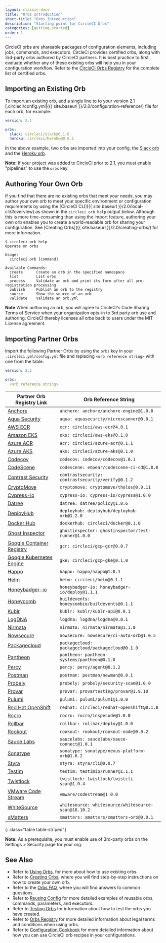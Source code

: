 ```yaml
---
layout: classic-docs
title: "Orbs Introduction"
short-title: "Orbs Introduction"
description: "Starting point for CircleCI Orbs"
categories: [getting-started]
order: 1
---
```


CircleCI orbs are shareable packages of configuration elements, including jobs, commands, and executors. CircleCI provides certified orbs, along with 3rd-party orbs authored by CircleCI partners. It is best practice to first evaluate whether any of these existing orbs will help you in your configuration workflow. Refer to the [CircleCI Orbs Registry](https://circleci.com/orbs/registry/) for the complete list of certified orbs.

## Importing an Existing Orb

To import an existing orb, add a single line to to your version 2.1 [.circleci/config.yml]({{ site.baseurl }}/2.0/configuration-reference/) file for each orb, for example:

```yaml
version: 2.1

orbs:
  slack: circleci/slack@0.1.0
  heroku: circleci/heroku@0.0.1
```

In the above example, two orbs are imported into your config, the [Slack orb](https://circleci.com/orbs/registry/orb/circleci/slack) and the [Heroku orb](https://circleci.com/orbs/registry/orb/circleci/heroku).

**Note:** If your project was added to CircleCI prior to 2.1, you must enable "pipelines" to use the `orbs` key.

## Authoring Your Own Orb

If you find that there are no existing orbs that meet your needs, you may author your own orb to meet your specific environment or configuration requirements by using the [CircleCI CLI]({{ site.baseurl }}/2.0/local-cli/#overview) as shown in the `circleci orb help` output below. Although this is more time-consuming than using the import feature, authoring your own orb enables you to create a world-readable orb for sharing your configuration. See [Creating Orbs]({{ site.baseurl }}/2.0/creating-orbs/) for more information.

```
$ circleci orb help
Operate on orbs

Usage:
  circleci orb [command]

Available Commands:
  create      Create an orb in the specified namespace
  list        List orbs
  process     Validate an orb and print its form after all pre-registration processing
  publish     Publish an orb to the registry
  source      Show the source of an orb
  validate    Validate an orb.yml
```

**Note** When authoring an orb, you will agree to CircleCI's Code Sharing Terms of Service when your organization opts-in to 3rd party orb use and authoring. CircleCI thereby licenses all orbs back to users under the MIT License agreement.

## Importing Partner Orbs

Import the following Partner Orbs by using the `orbs` key in your `.circleci.yml/config.yml` file and replacing `<orb reference string>` with one from the table.

```yaml
version: 2.1

orbs:
  <orb reference string>
```

Partner Orb Registry Link | Orb Reference String
------------|-----------
[Anchore](https://circleci.com/orbs/registry/orb/anchore/anchore-engine) | `anchore: anchore/anchore-engine@1.0.0`
[Aqua Security](https://circleci.com/orbs/registry/orb/aquasecurity/microscanner) | `aqua: aquasecurity/microscanner@0.0.1`
[AWS ECR](https://circleci.com/orbs/registry/orb/circleci/aws-ecr) | `ecr: circleci/aws-ecr@4.0.1`
[Amazon EKS](https://circleci.com/orbs/registry/orb/circleci/aws-eks) | `eks: circleci/aws-eks@0.1.0`
[Azure ACR](https://circleci.com/orbs/registry/orb/circleci/azure-acr) | `acr: circleci/azure-acr@0.1.1`
[Azure AKS](https://circleci.com/orbs/registry/orb/circleci/azure-aks) | `aks: circleci/azure-aks@0.1.0`
[Codecov](https://circleci.com/orbs/registry/orb/codecov/codecov) | `codecov: codecov/codecov@1.0.1`
[CodeScene](https://circleci.com/orbs/registry/orb/empear/codescene-ci-cd) | `codescene: empear/codescene-ci-cd@1.0.0`
[Contrast Security](https://circleci.com/orbs/registry/orb/contrastsecurity/verify) | `contrastsecurity: contrastsecurity/verify@0.1.2`
[CryptoMove](https://circleci.com/orbs/registry/orb/cryptomove/tholos) | `cryptomove: cryptomove/tholos@0.0.11`
[Cypress-io](https://circleci.com/orbs/registry/orb/cypress-io/cypress) | `cypress-io: cypress-io/cypress@1.0.0`
[Datree](https://circleci.com/orbs/registry/orb/datree/policy) | `datree: datree/policy@1.0.6`
[DeployHub](https://circleci.com/orbs/registry/orb/deployhub/deployhub-orb) | `deployhub: deployhub/deployhub-orb@1.2.0`
[Docker Hub](https://circleci.com/orbs/registry/orb/circleci/docker) | `dockerhub: circleci/docker@0.1.0`
[Ghost Inspector](https://circleci.com/orbs/registry/orb/ghostinspector/test-runner) | `ghostinspector: ghostinspector/test-runner@1.0.0`
[Google Container Registry](https://circleci.com/orbs/registry/orb/circleci/gcp-gcr) | `gcr: circleci/gcp-gcr@0.0.7`
[Google Kubernetes Engine](https://circleci.com/orbs/registry/orb/circleci/gcp-gke) | `gke: circleci/gcp-gke@0.1.0`
[Happo](https://circleci.com/orbs/registry/orb/happo/happo) | `happo: happo/happo@1.0.1`
[Helm](https://circleci.com/orbs/registry/orb/circleci/helm) | `helm: circleci/helm@0.1.1`
[Honeybadger-io](https://circleci.com/orbs/registry/orb/honeybadger-io/deploy) | `honeybadger-io: honeybadger-io/deploy@1.1.1`
[Honeycomb](https://circleci.com/orbs/registry/orb/honeycombio/buildevents) | `buildevents: honeycombio/buildevents@0.1.1`
[Kublr](https://circleci.com/orbs/registry/orb/kublr/kublr-api) | `kublr: kublr/kublr-api@0.0.1`
[LogDNA](https://circleci.com/orbs/registry/orb/logdna/logdna) | `logdna: logdna/logdna@0.0.1`
[Nirmata](https://circleci.com/orbs/registry/orb/nirmata/nirmata) | `nirmata: nirmata/nirmata@1.1.0`
[Nowsecure](https://circleci.com/orbs/registry/orb/nowsecure/ci-auto-orb) | `nowsecure: nowsecure/ci-auto-orb@1.0.5`
[Packagecloud](https://circleci.com/orbs/registry/orb/packagecloud/packagecloud) | `packagecloud: packagecloud/packagecloud@0.1.0`
[Pantheon](https://circleci.com/orbs/registry/orb/pantheon-systems/pantheon) | `pantheon: pantheon-systems/pantheon@0.1.0`
[Percy](https://circleci.com/orbs/registry/orb/percy/agent) | `percy: percy/agent@0.1.2`
[Postman](https://circleci.com/orbs/registry/orb/postman/newman) | `postman: postman/newman@0.0.1`
[Probely](https://circleci.com/orbs/registry/orb/probely/security-scan) | `probely: probely/security-scan@1.0.0`
[Provar](https://circleci.com/orbs/registry/orb/provartesting/provar) | `provar: provartesting/provar@1.9.10`
[Pulumi](https://circleci.com/orbs/registry/orb/pulumi/pulumi) | `pulumi: pulumi/pulumi@1.0.0`
[Red Hat OpenShift](https://circleci.com/orbs/registry/orb/circleci/redhat-openshift) | `redhat: circleci/redhat-openshift@0.1.0`
[Rocro](https://circleci.com/orbs/registry/orb/rocro/inspecode) | `rocro: rocro/inspecode@1.0.0`
[Rollbar](https://circleci.com/orbs/registry/orb/rollbar/deploy) | `rollbar: rollbar/deploy@1.0.0`
[Rookout](https://circleci.com/orbs/registry/orb/rookout/rookout-node) | `rookout: rookout/rookout-node@0.0.2`
[Sauce Labs](https://circleci.com/orbs/registry/orb/saucelabs/sauce-connect) | `saucelabs: saucelabs/sauce-connect@1.0.1`
[Sonatype](https://circleci.com/orbs/registry/orb/sonatype/nexus-platform-orb) | `sonatype: sonatype/nexus-platform-orb@1.0.2`
[Styra](https://circleci.com/orbs/registry/orb/styra/cli) | `styra: styra/cli@0.0.7`
[Testim](https://circleci.com/orbs/registry/orb/testimio/runner) | `testim: testimio/runner@1.1.1`
[Twistlock](https://circleci.com/orbs/registry/orb/twistlock/twistcli-scan) | `twistlock: twistlock/twistcli-scan@1.0.4`
[VMware Code Stream](https://circleci.com/orbs/registry/orb/vmware/codestream) | `vmware/codestream@1.0.0`
[WhiteSource](https://circleci.com/orbs/registry/orb/whitesource/whitesource-scan) | `whitesource: whitesource/whitesource-scan@18.10.2`
[xMatters](https://circleci.com/orbs/registry/orb/xmatters/xmatters-orb) | `xmatters: xmatters/xmatters-orb@0.0.1`
{: class="table table-striped"}

**Note:**  As a prerequisite, you must enable use of 3rd-party orbs on the Settings > Security page for your org.

## See Also
- Refer to [Using Orbs]({{site.baseurl}}/2.0/using-orbs/), for more about how to use existing orbs.
- Refer to [Creating Orbs]({{site.baseurl}}/2.0/creating-orbs/), where you will find step-by-step instructions on how to create your own orb.
- Refer to the [Orbs FAQ]({{site.baseurl}}/2.0/orbs-faq/), where you will find answers to common questions.
- Refer to [Reusing Config]({{site.baseurl}}/2.0/reusing-config/) for more detailed examples of reusable orbs, commands, parameters, and executors.
- Refer to [Testing Orbs]({{site.baseurl}}/2.0/testing-orbs/) for information about how to test the orbs you have created.
- Refer to [Orbs Registry](https://circleci.com/orbs/registry/licensing) for more detailed information about legal terms and conditions when using orbs.
- Refer to [Configuration Cookbook]({{site.baseurl}}/2.0/configuration-cookbook/) for more detailed information about how you can use CircleCI orb recipes in your configurations.
